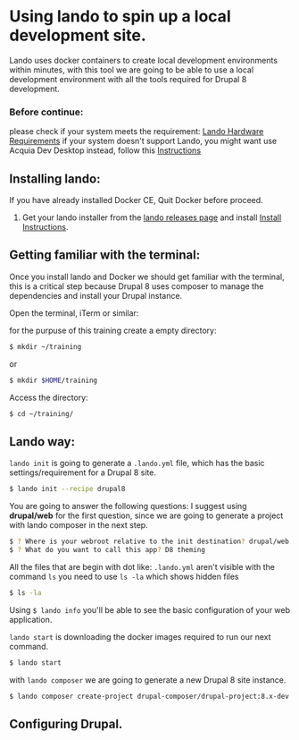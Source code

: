 # Using lando to spin up a local development site.

Lando uses docker containers to create local development environments within minutes, with this tool we are going to be able to use a local development environment with all the tools required for Drupal 8 development.

### Before continue:

please check if your system meets the requirement: [Lando Hardware Requirements](https://docs.devwithlando.io/installation/system-requirements.html) if your system doesn't support Lando, you might want use Acquia Dev Desktop instead, follow this [Instructions](https://docs.google.com/document/d/1KflNYF_HaTsbwQc0SEaeTBwNvvNm26Qxay2pAR17vwE/edit)

## Installing lando:

If you have already installed Docker CE, Quit Docker before proceed.

  1. Get your lando installer from the [lando releases page](https://github.com/lando/lando/releases) and install [Install Instructions](https://docs.devwithlando.io/installation/installing.html).
  
## Getting familiar with the terminal:

Once you install lando and Docker we should get familiar with the terminal, this is a critical step because Drupal 8 uses composer to manage the dependencies and install your Drupal instance.

Open the terminal, iTerm or similar:

for the purpuse of this training create a empty directory:

```bash
$ mkdir ~/training
```
or
```bash
$ mkdir $HOME/training
```

Access the directory:

```bash
$ cd ~/training/
```

## Lando way:

`lando init` is going to generate a `.lando.yml` file, which has the basic settings/requirement for a Drupal 8 site.

```bash
$ lando init --recipe drupal8
```
You are going to answer the following questions:
I suggest using **drupal/web** for the first question, since we are going to generate a project with lando composer in the next step.

```bash
$ ? Where is your webroot relative to the init destination? drupal/web
$ ? What do you want to call this app? D8 theming
```

All the files that are begin with dot like: `.lando.yml` aren't visible with the command `ls`
you need to use `ls -la` which shows hidden files

```bash
$ ls -la
```

Using `$ lando info` you'll be able to see the basic configuration of your web application.

`lando start` is downloading the docker images required to run our next command.

```bash
$ lando start
```

with `lando composer` we are going to generate a new Drupal 8 site instance.

```bash
$ lando composer create-project drupal-composer/drupal-project:8.x-dev drupal --stability dev --no-interaction
```

## Configuring Drupal.
